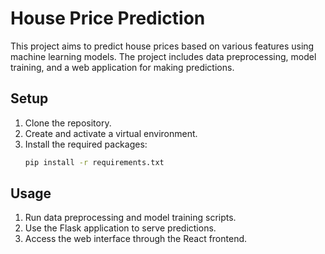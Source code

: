 # House Price Prediction

This project aims to predict house prices based on various features using machine learning models. The project includes data preprocessing, model training, and a web application for making predictions.

## Setup

1. Clone the repository.
2. Create and activate a virtual environment.
3. Install the required packages:
   ```bash
   pip install -r requirements.txt 
## Usage

1. Run data preprocessing and model training scripts.
2. Use the Flask application to serve predictions.
3. Access the web interface through the React frontend.